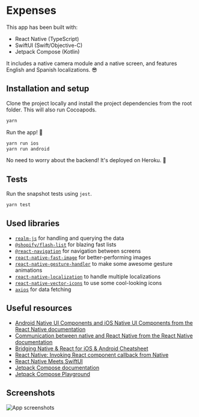 # Expenses

This app has been built with:
- React Native (TypeScript)
- SwiftUI (Swift/Objective-C)
- Jetpack Compose (Kotlin)

It includes a native camera module and a native screen, and features English and Spanish localizations. 😎

## Installation and setup

Clone the project locally and install the project dependencies from the root folder. This will also run Cocoapods.

```sh
yarn
```

Run the app! 🎉

```sh
yarn run ios
yarn run android
```

No need to worry about the backend! It's deployed on Heroku. 🚀

## Tests

Run the snapshot tests using `jest`.

```sh
yarn test
```

## Used libraries
- [`realm-js`](https://github.com/realm/realm-js) for handling and querying the data
- [`@shopify/flash-list`](https://github.com/Shopify/flash-list) for blazing fast lists
- [`@react-navigation`](https://github.com/react-navigation/react-navigation) for navigation between screens
- [`react-native-fast-image`](https://github.com/DylanVann/react-native-fast-image) for better-performing images
- [`react-native-gesture-handler`](https://github.com/software-mansion/react-native-gesture-handler) to make some awesome gesture animations
- [`react-native-localization`](https://github.com/stefalda/ReactNativeLocalization) to handle multiple localizations
- [`react-native-vector-icons`](https://github.com/oblador/react-native-vector-icons) to use some cool-looking icons
- [`axios`](https://github.com/axios/axios) for data fetching

## Useful resources
- [Android Native UI Components and iOS Native UI Components from the React Native documentation](https://reactnative.dev/docs/native-components-android)
- [Communication between native and React Native from the React Native documentation](https://reactnative.dev/docs/communication-android)
- [Bridging Native & React for iOS & Android Cheatsheet](https://gist.github.com/chourobin/f83f3b3a6fd2053fad29fff69524f91c)
- [React Native: Invoking React component callback from Native](http://jakegardner.me/react-native-invoke-callback-prop-from-within-a-native-component/)
- [React Native Meets SwiftUI](https://betterprogramming.pub/react-native-meets-swiftui-d1606a8e1681)
- [Jetpack Compose documentation](https://developer.android.com/jetpack/compose)
- [Jetpack Compose Playground](https://foso.github.io/Jetpack-Compose-Playground/)

## Screenshots

![App screenshots](https://user-images.githubusercontent.com/6463569/182723162-496c83fb-76dc-4e75-93a3-fc4ccf3fce7b.png)
